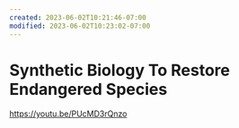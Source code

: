 ```yaml
---
created: 2023-06-02T10:21:46-07:00
modified: 2023-06-02T10:23:02-07:00
---
```


# Synthetic Biology To Restore Endangered Species

https://youtu.be/PUcMD3rQnzo
